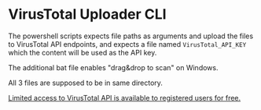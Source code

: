 # VirusTotal Uploader CLI

The powershell scripts expects file paths as arguments and upload the files to VirusTotal API endpoints, and expects a file named `VirusTotal_API_KEY` which the content will be used as the API key.

The additional bat file enables "drag&drop to scan" on Windows.

All 3 files are supposed to be in same directory. 

[Limited access to VirusTotal API is available to registered users for free.](https://www.virustotal.com/gui/my-apikey)
